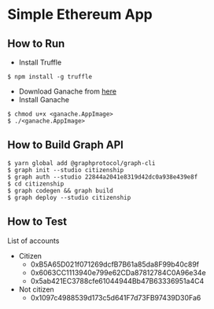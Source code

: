 # Simple Ethereum App

## How to Run
- Install Truffle
```shell
$ npm install -g truffle
```
- Download Ganache from [here](https://trufflesuite.com/ganache/index.html)
- Install Ganache
```shell
$ chmod u+x <ganache.AppImage>
$ ./<ganache.AppImage>
```

## How to Build Graph API
```shell
$ yarn global add @graphprotocol/graph-cli
$ graph init --studio citizenship
$ graph auth --studio 22844a2041e8319d42dc0a938e439e8f
$ cd citizenship
$ graph codegen && graph build
$ graph deploy --studio citizenship
```

## How to Test
List of accounts
- Citizen
  - 0xB5A65D021f071269dcfB7B61a85da8F99b40c89f
  - 0x6063CC1113940e799e62CDa87812784C0A96e34e
  - 0x5ab421EC3788cfe61044944Bb47B63336951a4C4
- Not citizen
  - 0x1097c4988539d173c5d641F7d73FB97439D30Fa6
